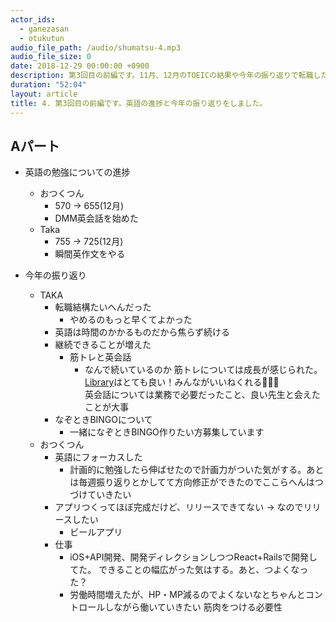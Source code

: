 ```yaml
---
actor_ids:
  - ganezasan
  - otukutun
audio_file_path: /audio/shumatsu-4.mp3
audio_file_size: 0
date: 2018-12-29 00:00:00 +0900
description: 第3回目の前編です。11月、12月のTOEICの結果や今年の振り返りで転職したことについてや、自分の開発しているサービスについて話しています。
duration: "52:04"
layout: article
title: 4. 第3回目の前編です。英語の進捗と今年の振り返りをしました。
---
```


## Aパート
- 英語の勉強についての進捗
  - おつくつん
    - 570 → 655(12月)
    - DMM英会話を始めた
  - Taka
    - 755 → 725(12月)
    - 瞬間英作文をやる

- 今年の振り返り
  - TAKA
    - 転職結構たいへんだった
      - やめるのもっと早くてよかった
    - 英語は時間のかかるものだから焦らず続ける
    - 継続できることが増えた
      - 筋トレと英会話
        - なんで続いているのか
          筋トレについては成長が感じられた。 [Library](https://library.fit/)はとても良い！みんながいいねくれる💪💪💪  
          英会話については業務で必要だったこと、良い先生と会えたことが大事
    - なぞときBINGOについて
      - 一緒になぞときBINGO作りたい方募集しています
  - おつくつん
    - 英語にフォーカスした
      - 計画的に勉強したら伸ばせたので計画力がついた気がする。あとは毎週振り返りとかしてて方向修正ができたのでここらへんはつづけていきたい
    - アプリつくってほぼ完成だけど、リリースできてない → なのでリリースしたい
      - ビールアプリ
    - 仕事
      - iOS+API開発、開発ディレクションしつつReact+Railsで開発してた。
        できることの幅広がった気はする。あと、つよくなった？
      - 労働時間増えたが、HP・MP減るのでよくないなとちゃんとコントロールしながら働いていきたい
        筋肉をつける必要性
